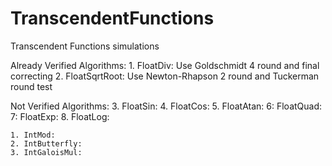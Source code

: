 # TranscendentFunctions
Transcendent Functions simulations

Already Verified Algorithms:
	1. FloatDiv: 		Use Goldschmidt 4 round and final correcting
	2. FloatSqrtRoot:	Use Newton-Rhapson 2 round and Tuckerman round test

Not Verified Algorithms:
	3. FloatSin:
	4. FloatCos:
	5. FloatAtan:
	6: FloatQuad:
	7: FloatExp:
	8. FloatLog:

	1. IntMod:
	2. IntButterfly:
	3. IntGaloisMul:
